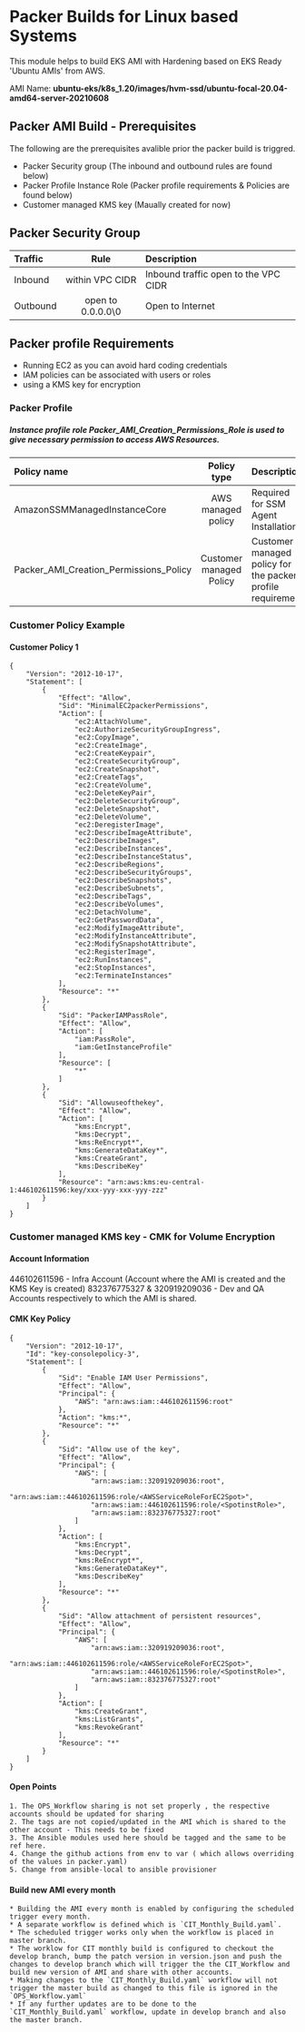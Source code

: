 # Packer Builds for Linux based Systems
This module helps to build EKS AMI with Hardening based on EKS Ready 'Ubuntu AMIs' from AWS.

AMI Name: **ubuntu-eks/k8s_1.20/images/hvm-ssd/ubuntu-focal-20.04-amd64-server-20210608**  

## Packer AMI Build - Prerequisites 
The following are the prerequisites avalible prior the packer build is triggred.
* Packer Security group (The inbound and outbound rules are found below)
* Packer Profile Instance Role (Packer profile requirements & Policies are found below)
* Customer managed KMS key (Maually created for now)

## Packer Security Group 

| Traffic | Rule | Description |
|:---------------|:----------------------:|:---------------------------------|
| Inbound     | within VPC CIDR        | Inbound traffic open to the VPC CIDR |
| Outbound      | open to 0.0.0.0\0    | Open to Internet |

## Packer profile Requirements
* Running EC2 as you can avoid hard coding credentials
* IAM policies can be associated with users or roles
* using a KMS key for encryption

### Packer Profile
##### Instance profile role Packer_AMI_Creation_Permissions_Role is used to give necessary permission to access AWS Resources.
| Policy name | Policy type | Description |
|:--------------------------|:-----------------------------:|:------------------------------------------------------------|
| AmazonSSMManagedInstanceCore | AWS managed policy         | Required for SSM Agent Installation |
| Packer_AMI_Creation_Permissions_Policy      | Customer managed Policy         | Customer managed policy for the packer profile requirement |

### Customer Policy Example 
#### Customer Policy 1
```
{
    "Version": "2012-10-17",
    "Statement": [
        {
            "Effect": "Allow",
            "Sid": "MinimalEC2packerPermissions",
            "Action": [
                "ec2:AttachVolume",
                "ec2:AuthorizeSecurityGroupIngress",
                "ec2:CopyImage",
                "ec2:CreateImage",
                "ec2:CreateKeypair",
                "ec2:CreateSecurityGroup",
                "ec2:CreateSnapshot",
                "ec2:CreateTags",
                "ec2:CreateVolume",
                "ec2:DeleteKeyPair",
                "ec2:DeleteSecurityGroup",
                "ec2:DeleteSnapshot",
                "ec2:DeleteVolume",
                "ec2:DeregisterImage",
                "ec2:DescribeImageAttribute",
                "ec2:DescribeImages",
                "ec2:DescribeInstances",
                "ec2:DescribeInstanceStatus",
                "ec2:DescribeRegions",
                "ec2:DescribeSecurityGroups",
                "ec2:DescribeSnapshots",
                "ec2:DescribeSubnets",
                "ec2:DescribeTags",
                "ec2:DescribeVolumes",
                "ec2:DetachVolume",
                "ec2:GetPasswordData",
                "ec2:ModifyImageAttribute",
                "ec2:ModifyInstanceAttribute",
                "ec2:ModifySnapshotAttribute",
                "ec2:RegisterImage",
                "ec2:RunInstances",
                "ec2:StopInstances",
                "ec2:TerminateInstances"
            ],
            "Resource": "*"
        },
        {
            "Sid": "PackerIAMPassRole",
            "Effect": "Allow",
            "Action": [
                "iam:PassRole",
                "iam:GetInstanceProfile"
            ],
            "Resource": [
                "*"
            ]
        },
        {
            "Sid": "Allowuseofthekey",
            "Effect": "Allow",
            "Action": [
                "kms:Encrypt",
                "kms:Decrypt",
                "kms:ReEncrypt*",
                "kms:GenerateDataKey*",
                "kms:CreateGrant",
                "kms:DescribeKey"
            ],
            "Resource": "arn:aws:kms:eu-central-1:446102611596:key/xxx-yyy-xxx-yyy-zzz"
        }
    ]
}
```

### Customer managed KMS key - CMK for Volume Encryption

#### Account Information
446102611596 - Infra Account (Account where the AMI is created and the KMS Key is created)
832376775327 & 320919209036 - Dev and QA Accounts respectively to which the AMI is shared.
#### CMK Key  Policy 
```
{
    "Version": "2012-10-17",
    "Id": "key-consolepolicy-3",
    "Statement": [
        {
            "Sid": "Enable IAM User Permissions",
            "Effect": "Allow",
            "Principal": {
                "AWS": "arn:aws:iam::446102611596:root"
            },
            "Action": "kms:*",
            "Resource": "*"
        },
        {
            "Sid": "Allow use of the key",
            "Effect": "Allow",
            "Principal": {
                "AWS": [
                    "arn:aws:iam::320919209036:root",
                    "arn:aws:iam::446102611596:role/<AWSServiceRoleForEC2Spot>",
                    "arn:aws:iam::446102611596:role/<SpotinstRole>",
                    "arn:aws:iam::832376775327:root"
                ]
            },
            "Action": [
                "kms:Encrypt",
                "kms:Decrypt",
                "kms:ReEncrypt*",
                "kms:GenerateDataKey*",
                "kms:DescribeKey"
            ],
            "Resource": "*"
        },
        {
            "Sid": "Allow attachment of persistent resources",
            "Effect": "Allow",
            "Principal": {
                "AWS": [
                    "arn:aws:iam::320919209036:root",
                    "arn:aws:iam::446102611596:role/<AWSServiceRoleForEC2Spot>",
                    "arn:aws:iam::446102611596:role/<SpotinstRole>",
                    "arn:aws:iam::832376775327:root"
                ]
            },
            "Action": [
                "kms:CreateGrant",
                "kms:ListGrants",
                "kms:RevokeGrant"
            ],
            "Resource": "*"
        }
    ]
}
```
#### Open Points
```
1. The OPS_Workflow sharing is not set properly , the respective accounts should be updated for sharing
2. The tags are not copied/updated in the AMI which is shared to the other account - This needs to be fixed
3. The Ansible modules used here should be tagged and the same to be ref here.
4. Change the github actions from env to var ( which allows overriding of the values in packer.yaml)
5. Change from ansible-local to ansible provisioner
```

#### Build new AMI every month
```
* Building the AMI every month is enabled by configuring the scheduled trigger every month.
* A separate workflow is defined which is `CIT_Monthly_Build.yaml`.
* The scheduled trigger works only when the workflow is placed in master branch.
* The worklow for CIT monthly build is configured to checkout the develop branch, bump the patch version in version.json and push the changes to develop branch which will trigger the the CIT_Workflow and build new version of AMI and share with other accounts.
* Making changes to the `CIT_Monthly_Build.yaml` workflow will not trigger the master build as changed to this file is ignored in the `OPS_Workflow.yaml`
* If any further updates are to be done to the `CIT_Monthly_Build.yaml` workflow, update in develop branch and also the master branch.

```



